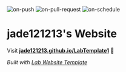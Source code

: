 
  ![on-push](../../actions/workflows/on-push.yaml/badge.svg)
  ![on-pull-request](../../actions/workflows/on-pull-request.yaml/badge.svg)
  ![on-schedule](../../actions/workflows/on-schedule.yaml/badge.svg)

  # jade121213's Website

  Visit **[jade121213.github.io/LabTemplate1](https://jade121213.github.io/LabTemplate1)** 🚀

  _Built with [Lab Website Template](https://greene-lab.gitbook.io/lab-website-template-docs)_

